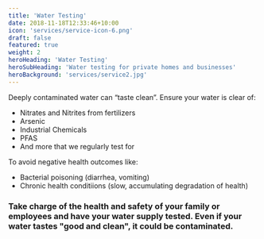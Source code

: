 ```yaml
---
title: 'Water Testing'
date: 2018-11-18T12:33:46+10:00
icon: 'services/service-icon-6.png'
draft: false
featured: true
weight: 2
heroHeading: 'Water Testing'
heroSubHeading: 'Water testing for private homes and businesses'
heroBackground: 'services/service2.jpg'
---
```

Deeply contaminated water can “taste clean”. Ensure your water is clear of:
* Nitrates and Nitrites from fertilizers
* Arsenic
* Industrial Chemicals
* PFAS
* And more that we regularly test for

 To avoid negative health outcomes like:
* Bacterial poisoning (diarrhea, vomiting)
* Chronic health conditiions (slow, accumulating degradation of health)

### Take charge of the health and safety of your family or employees and have your water supply tested. Even if your water tastes "good and clean", it could be contaminated.